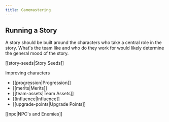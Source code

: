 ```yaml
---
title: Gamemastering
---
```

## Running a Story
A story should be built around the characters who take a central role in the story. What's the team like and who do they work for would likely determine the general mood of the story.

[[story-seeds|Story Seeds]]

Improving characters

- [[progression|Progression]]
- [[merits|Merits]]
- [[team-assets|Team Assets]]
- [[influence|Influence]]
- [[upgrade-points|Upgrade Points]]

[[npc|NPC's and Enemies]]